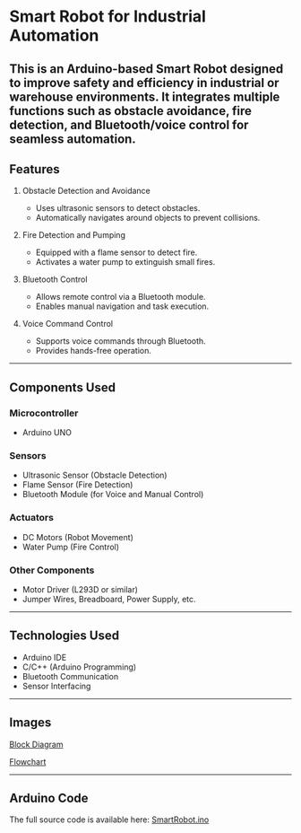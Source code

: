 # Smart Robot for Industrial Automation

This is an Arduino-based Smart Robot designed to improve safety and efficiency in industrial or warehouse environments. It integrates multiple functions such as obstacle avoidance, fire detection, and Bluetooth/voice control for seamless automation.
---

## Features

1. Obstacle Detection and Avoidance  
   - Uses ultrasonic sensors to detect obstacles.  
   - Automatically navigates around objects to prevent collisions.

2. Fire Detection and Pumping  
   - Equipped with a flame sensor to detect fire.  
   - Activates a water pump to extinguish small fires.

3. Bluetooth Control  
   - Allows remote control via a Bluetooth module.  
   - Enables manual navigation and task execution.

4. Voice Command Control  
   - Supports voice commands through Bluetooth.  
   - Provides hands-free operation.

---

## Components Used

### Microcontroller
- Arduino UNO

### Sensors
- Ultrasonic Sensor (Obstacle Detection)
- Flame Sensor (Fire Detection)
- Bluetooth Module (for Voice and Manual Control)

### Actuators
- DC Motors (Robot Movement)
- Water Pump (Fire Control)

### Other Components
- Motor Driver (L293D or similar)
- Jumper Wires, Breadboard, Power Supply, etc.

---

## Technologies Used
- Arduino IDE
- C/C++ (Arduino Programming)
- Bluetooth Communication
- Sensor Interfacing

---

## Images


[Block Diagram](https://github.com/user-attachments/assets/b714d80c-8baa-45fe-8d8e-e2ee23ddb78e)


[Flowchart](https://github.com/user-attachments/assets/9ff8ec3a-1042-478b-879a-d8f439af4680)  

---

## Arduino Code
The full source code is available here: [SmartRobot.ino](https://github.com/Sakshi-web-cmd/Smart-Robot-For-Industrial-Automation/blob/main/SmartRobot.ino)

